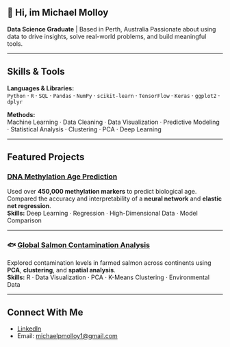 ## 👋 Hi, im Michael Molloy 

**Data Science Graduate** | Based in Perth, Australia 
Passionate about using data to drive insights, solve real-world problems, and build meaningful tools.  

---

## Skills & Tools

**Languages & Libraries:**  
`Python` · `R` · `SQL` · `Pandas` · `NumPy` · `scikit-learn` · `TensorFlow` · `Keras` · `ggplot2` · `dplyr`


**Methods:**  
Machine Learning · Data Cleaning · Data Visualization · Predictive Modeling · Statistical Analysis · Clustering · PCA · Deep Learning

---

## Featured Projects

### [DNA Methylation Age Prediction](https://github.com/michaelpmolloy/dna-age-prediction)
Used over **450,000 methylation markers** to predict biological age. Compared the accuracy and interpretability of a **neural network** and **elastic net regression**.  
**Skills:** Deep Learning · Regression · High-Dimensional Data · Model Comparison

---

### 🐟 [Global Salmon Contamination Analysis](https://github.com/michaelpmolloy/salmon-contamination-analysis)
Explored contamination levels in farmed salmon across continents using **PCA**, **clustering**, and **spatial analysis**.  
**Skills:** R · Data Visualization · PCA · K-Means Clustering · Environmental Data

---


## Connect With Me

- [LinkedIn](https://www.linkedin.com/in/michael-molloy-85868129b/)
- Email: [michaelpmolloy1@gmail.com](mailto:michaelpmolloy1@gmail.com)

<!--
**michaelpmolloy/michaelpmolloy** is a ✨ _special_ ✨ repository because its `README.md` (this file) appears on your GitHub profile.

Here are some ideas to get you started:

- 🔭 I’m currently working on ...
- 🌱 I’m currently learning ...
- 👯 I’m looking to collaborate on ...
- 🤔 I’m looking for help with ...
- 💬 Ask me about ...
- 📫 How to reach me: ...
- 😄 Pronouns: ...
- ⚡ Fun fact: ...
-->
